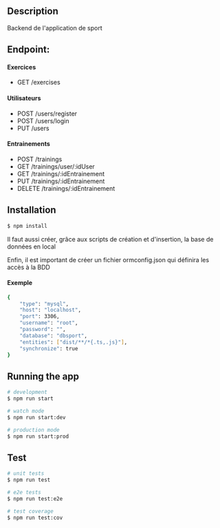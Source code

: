 ## Description

Backend de l'application de sport

## Endpoint:
#### Exercices
- GET       /exercises
#### Utilisateurs
- POST      /users/register
- POST      /users/login
- PUT       /users
#### Entrainements
- POST      /trainings
- GET       /trainings/user/:idUser
- GET       /trainings/:idEntrainement
- PUT       /trainings/:idEntrainement
- DELETE    /trainings/:idEntrainement


## Installation

```bash
$ npm install
```
Il faut aussi créer, grâce aux scripts de création et d'insertion, la base de données en local

Enfin, il est important de créer un fichier ormconfig.json qui définira les accès à la BDD
#### Exemple
```bash
{
    "type": "mysql",
    "host": "localhost",
    "port": 3306,
    "username": "root",
    "password": "",
    "database": "dbsport",
    "entities": ["dist/**/*{.ts,.js}"],
    "synchronize": true
}
```

## Running the app

```bash
# development
$ npm run start

# watch mode
$ npm run start:dev

# production mode
$ npm run start:prod
```

## Test

```bash
# unit tests
$ npm run test

# e2e tests
$ npm run test:e2e

# test coverage
$ npm run test:cov
```